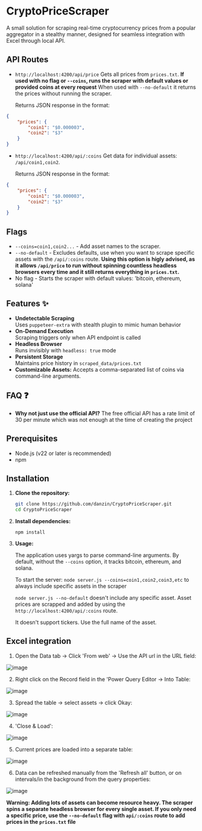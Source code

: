 # CryptoPriceScraper

A small solution for scraping real-time cryptocurrency prices from a popular aggregator in a stealthy manner, designed for seamless integration with Excel through local API.

## API Routes 

  - `http://localhost:4200/api/price`
     Gets all prices from `prices.txt`. **If used with no flag or `--coins`, runs the scraper with default values or provided coins at every request**
     When used with `--no-default` it returns the prices without running the scraper.

    Returns JSON response in the format: 
```json
{
    "prices": {
        "coin1": "$0.000003",
        "coin2": "$3"
    }
}
```
 
   - `http://localhost:4200/api/:coins`
     Get data for individual assets: `/api/coin1,coin2`.

     Returns JSON response in the format: 
```json
{
    "prices": {
        "coin1": "$0.000003",
        "coin2": "$3"
    }
}
```
## Flags 
 - `--coins=coin1,coin2...` - Add asset names to the scraper.
 - `--no-default` - Excludes defaults, use when you want to scrape specific assets with the `/api/:coins` route. **Using this option is higly advised, as it allows `/api/price` to run without spinning countless headless browsers every time and it still returns everything in `prices.txt`.** 
 - No flag - Starts the scraper with default values: 'bitcoin, ethereum, solana'

   
## Features ✨
- **Undetectable Scraping**  
  Uses `puppeteer-extra` with stealth plugin to mimic human behavior
- **On-Demand Execution**  
  Scraping triggers only when API endpoint is called
- **Headless Browser**  
  Runs invisibly with `headless: true` mode
- **Persistent Storage**  
  Maintains price history in `scraped_data/prices.txt`
-  **Customizable Assets:** Accepts a comma-separated list of coins via command-line arguments. 

## FAQ ❓
 - **Why not just use the official API?**
    The free official API has a rate limit of 30 per minute which was not enough at the time of creating the project

## Prerequisites

- Node.js (v22 or later is recommended)
- npm

## Installation

1. **Clone the repository:**

   ```bash
   git clone https://github.com/danzin/CryptoPriceScraper.git
   cd CryptoPriceScraper
   ```
2. **Install dependencies:**
   
   `npm install`
4. **Usage:**
   
   The application uses yargs to parse command-line arguments. By default, without the `--coins` option, it tracks bitcoin, ethereum, and solana.
   
   To start the server:
   `node server.js --coins=coin1,coin2,coin3,etc` to always include specific assets in the scraper

   `node server.js --no-default` doesn't include any specific asset. Asset prices are scrapped and added by using the `http://localhost:4200/api/:coins` route. 
   
   It doesn't support tickers. Use the full name of the asset.

## Excel integration 

 1. Open the Data tab -> Click 'From web' -> Use the API url in the URL field: 

![image](https://github.com/user-attachments/assets/f76c2762-a809-4113-b7eb-cde705a93ad1)

2. Right click on the Record field in the 'Power Query Editor -> Into Table:

![image](https://github.com/user-attachments/assets/d04e1a0a-24ff-4d17-a9b1-f28a65c73a67)

3. Spread the table -> select assets -> click Okay:

![image](https://github.com/user-attachments/assets/ac0291df-6cf9-44c8-87af-4650de31251e)

4. 'Close & Load': 

![image](https://github.com/user-attachments/assets/7595bb10-438c-45fd-a996-c9a79a93ff1e)

5. Current prices are loaded into a separate table:

![image](https://github.com/user-attachments/assets/bc14928f-bcc4-429f-b6a8-da97e1844e05)

6. Data can be refreshed manually from the 'Refresh all' button, or on intervals/in the background from the query properties:

![image](https://github.com/user-attachments/assets/aaf04903-24af-44a5-9f44-36dd2210118e)



**Warning: Adding lots of assets can become resource heavy. The scraper spins a separate headless browser for every single asset. If you only need a specific price, use the `--no-default` flag with `api/:coins` route to add prices in the `prices.txt` file**

